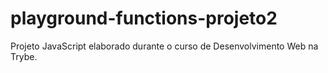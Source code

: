 # playground-functions-projeto2
Projeto JavaScript elaborado durante o curso de Desenvolvimento Web na Trybe.
